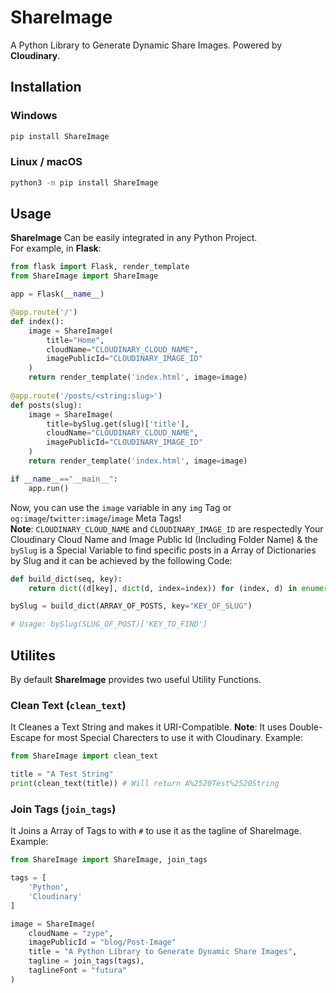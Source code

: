 # ShareImage
A Python Library to Generate Dynamic Share Images. Powered by **Cloudinary**.

## Installation
### Windows
```sh
pip install ShareImage
```
### Linux / macOS
```sh
python3 -m pip install ShareImage
```
## Usage
**ShareImage** Can be easily integrated in any Python Project.  
For example, in **Flask**:
```py
from flask import Flask, render_template
from ShareImage import ShareImage

app = Flask(__name__)

@app.route('/')
def index():
    image = ShareImage(
        title="Home",
        cloudName="CLOUDINARY_CLOUD_NAME",
        imagePublicId="CLOUDINARY_IMAGE_ID"
    )
    return render_template('index.html', image=image)
    
@app.route('/posts/<string:slug>')
def posts(slug):
    image = ShareImage(
        title=bySlug.get(slug)['title'],
        cloudName="CLOUDINARY_CLOUD_NAME",
        imagePublicId="CLOUDINARY_IMAGE_ID"
    )
    return render_template('index.html', image=image)

if __name__=="__main__":
    app.run()
```
Now, you can use the `image` variable in any `img` Tag or `og:image`/`twitter:image`/`image` Meta Tags!  
**Note**: `CLOUDINARY_CLOUD_NAME` and `CLOUDINARY_IMAGE_ID` are respectedly Your Cloudinary Cloud Name and Image Public Id (Including Folder Name) & the `bySlug` is a Special Variable to find specific posts in a Array of Dictionaries by Slug and it can be achieved by the following Code:
```py
def build_dict(seq, key):
    return dict((d[key], dict(d, index=index)) for (index, d) in enumerate(seq))

bySlug = build_dict(ARRAY_OF_POSTS, key="KEY_OF_SLUG")

# Usage: bySlug(SLUG_OF_POST)['KEY_TO_FIND']
```
## Utilites
By default **ShareImage** provides two useful Utility Functions.  
### Clean Text (`clean_text`)
It Cleanes a Text String and makes it URI-Compatible.
**Note**: It uses Double-Escape for most Special Charecters to use it with Cloudinary.
Example:
```py
from ShareImage import clean_text

title = "A Test String"
print(clean_text(title)) # Will return A%2520Test%2520String
```
### Join Tags (`join_tags`)
It Joins a Array of Tags to with `#` to use it as the tagline of ShareImage.  
Example:
```py
from ShareImage import ShareImage, join_tags

tags = [
	'Python',
	'Cloudinary'
]

image = ShareImage(
	cloudName = "zype",
	imagePublicId = "blog/Post-Image"
	title = "A Python Library to Generate Dynamic Share Images",
	tagline = join_tags(tags),
	taglineFont = "futura"
)
```
